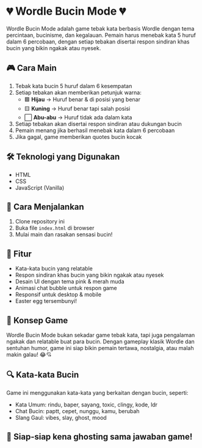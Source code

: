 # 💔 Wordle Bucin Mode 💔

Wordle Bucin Mode adalah game tebak kata berbasis Wordle dengan tema percintaan, bucinisme, dan kegalauan. Pemain harus menebak kata 5 huruf dalam 6 percobaan, dengan setiap tebakan disertai respon sindiran khas bucin yang bikin ngakak atau nyesek.

## 🎮 Cara Main

1. Tebak kata bucin 5 huruf dalam 6 kesempatan
2. Setiap tebakan akan memberikan petunjuk warna:
   - 🟩 **Hijau** → Huruf benar & di posisi yang benar
   - 🟨 **Kuning** → Huruf benar tapi salah posisi
   - ⬜ **Abu-abu** → Huruf tidak ada dalam kata
3. Setiap tebakan akan disertai respon sindiran atau dukungan bucin
4. Pemain menang jika berhasil menebak kata dalam 6 percobaan
5. Jika gagal, game memberikan quotes bucin kocak

## 🛠️ Teknologi yang Digunakan

- HTML
- CSS
- JavaScript (Vanilla)

## 🚀 Cara Menjalankan

1. Clone repository ini
2. Buka file `index.html` di browser
3. Mulai main dan rasakan sensasi bucin!

## 🎯 Fitur

- Kata-kata bucin yang relatable
- Respon sindiran khas bucin yang bikin ngakak atau nyesek
- Desain UI dengan tema pink & merah muda
- Animasi chat bubble untuk respon game
- Responsif untuk desktop & mobile
- Easter egg tersembunyi!

## 🧠 Konsep Game

Wordle Bucin Mode bukan sekadar game tebak kata, tapi juga pengalaman ngakak dan relatable buat para bucin. Dengan gameplay klasik Wordle dan sentuhan humor, game ini siap bikin pemain tertawa, nostalgia, atau malah makin galau! 😂💘

## 🔍 Kata-kata Bucin

Game ini menggunakan kata-kata yang berkaitan dengan bucin, seperti:
- Kata Umum: rindu, baper, sayang, toxic, clingy, kode, ldr
- Chat Bucin: paptt, cepet, nunggu, kamu, berubah
- Slang Gaul: vibes, slay, ghost, mood

## 🚀 Siap-siap kena ghosting sama jawaban game! 